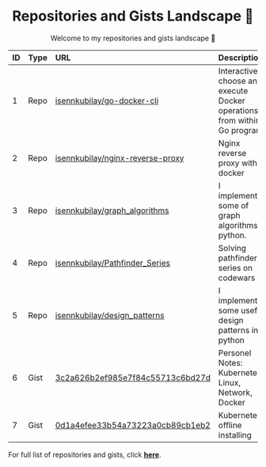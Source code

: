 <h1 align="center">Repositories and Gists Landscape 💎</h1>
<p align="center">Welcome to my repositories and gists landscape 👋</p>

| ID  | Type | URL          | Description                                              |
| :-- | :--- | :--------------- | :---------------------------------------------  |
| 1 | Repo | <a href="https://github.com/isennkubilay/go-docker-cli">isennkubilay/go-docker-cli</a> | Interactively choose and execute Docker operations from within a Go program.  |
| 2 | Repo | <a href="https://github.com/isennkubilay/nginx-reverse-proxy">isennkubilay/nginx-reverse-proxy</a> | Nginx reverse proxy with docker  |
| 3 | Repo | <a href="https://github.com/isennkubilay/graph_algorithms">isennkubilay/graph_algorithms</a> | I implemented some of graph algorithms in python.  |
| 4 | Repo | <a href="https://github.com/isennkubilay/Pathfinder_Series">isennkubilay/Pathfinder_Series</a> | Solving pathfinder series on codewars  |
| 5 | Repo | <a href="https://github.com/isennkubilay/design_patterns">isennkubilay/design_patterns</a> | I implemented some useful design patterns in python   |
| 6 | Gist | <a href="https://gist.github.com/3c2a626b2ef985e7f84c55713c6bd27d">3c2a626b2ef985e7f84c55713c6bd27d</a> | Personel Notes: Kubernetes, Linux, Network, Docker | <a href="https://gist.github.com/3c2a626b2ef985e7f84c55713c6bd27d#file-notes.md">notes.md</a> |
| 7 | Gist | <a href="https://gist.github.com/0d1a4efee33b54a73223a0cb89cb1eb2">0d1a4efee33b54a73223a0cb89cb1eb2</a> | Kubernetes offline installing | <a href="https://gist.github.com/0d1a4efee33b54a73223a0cb89cb1eb2#file-centos-offline-kubernetes-installing.md">centos-offline-kubernetes-installing.md</a>, <a href="https://gist.github.com/0d1a4efee33b54a73223a0cb89cb1eb2#file-download_ubuntu_k8s_packages.sh">download_ubuntu_k8s_packages.sh</a>, <a href="https://gist.github.com/0d1a4efee33b54a73223a0cb89cb1eb2#file-install_ubuntu_kubernetes_offline.sh">install_ubuntu_kubernetes_offline.sh</a> |

For full list of repositories and gists, click [**here**](https://github.com/isennkubilay?tab=repositories&q=&type=&language=&sort=stargazers).
